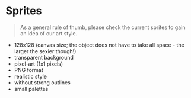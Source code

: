 # Sprites

> As a general rule of thumb, please check the current sprites to gain an idea of our art style.

- 128x128 (canvas size; the object does not have to take all space - the larger the sexier though!)
- transparent background
- pixel-art (1x1 pixels)
- PNG format
- realistic style
- without strong outlines
- small palettes
